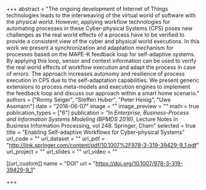 +++
abstract = "The ongoing development of Internet of Things technologies leads to the interweaving of the virtual world of software with the physical world. However, applying workflow technologies for automating processes in these Cyber-physical Systems (CPS) poses new challenges as the real world effects of a process have to be verified to provide a consistent view of the cyber and physical world executions. In this work we present a synchronization and adaptation mechanism for processes based on the MAPE-K feedback loop for self-adaptive systems. By applying this loop, sensor and context information can be used to verify the real world effects of workflow execution and adapt the process in case of errors. The approach increases autonomy and resilience of process execution in CPS due to the self-adaptation capabilities. We present generic extensions to process meta-models and execution engines to implement the feedback loop and discuss our approach within a smart home scenario."
authors = ["Ronny Seiger", "Steffen Huber", "Peter Heisig", "Uwe Assmann"]
date = "2016-06-07"
image = ""
image_preview = ""
math = true
publication_types = ["6"]
publication = "In *Enterprise, Business-Process and Information Systems Modeling (BPMDS 2016)*, Lecture Notes in Business Information Processing, vol 248. Springer, Cham"
selected = true
title = "Enabling Self-adaptive Workflows for Cyber-physical Systems"
url_code = ""
url_dataset = ""
url_pdf = "http://link.springer.com/content/pdf/10.1007%2F978-3-319-39429-9_1.pdf"
url_project = ""
url_slides = ""
url_video = ""

[[url_custom]]
name = "DOI"
url = "https://doi.org/10.1007/978-3-319-39429-9_1"

+++
